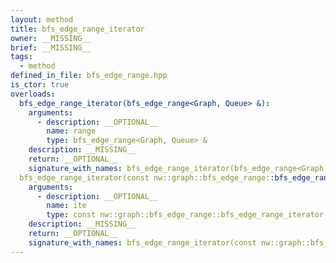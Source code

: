 ```yaml
---
layout: method
title: bfs_edge_range_iterator
owner: __MISSING__
brief: __MISSING__
tags:
  - method
defined_in_file: bfs_edge_range.hpp
is_ctor: true
overloads:
  bfs_edge_range_iterator(bfs_edge_range<Graph, Queue> &):
    arguments:
      - description: __OPTIONAL__
        name: range
        type: bfs_edge_range<Graph, Queue> &
    description: __MISSING__
    return: __OPTIONAL__
    signature_with_names: bfs_edge_range_iterator(bfs_edge_range<Graph, Queue> & range)
  bfs_edge_range_iterator(const nw::graph::bfs_edge_range::bfs_edge_range_iterator &):
    arguments:
      - description: __OPTIONAL__
        name: ite
        type: const nw::graph::bfs_edge_range::bfs_edge_range_iterator &
    description: __MISSING__
    return: __OPTIONAL__
    signature_with_names: bfs_edge_range_iterator(const nw::graph::bfs_edge_range::bfs_edge_range_iterator & ite)
---
```

